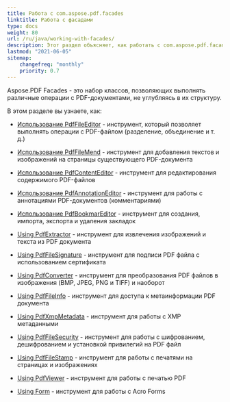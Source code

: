 ```yaml
---
title: Работа с com.aspose.pdf.facades
linktitle: Работа с фасадами
type: docs
weight: 80
url: /ru/java/working-with-facades/
description: Этот раздел объясняет, как работать с com.aspose.pdf.facades - набором инструментов для популярных операций с PDF.
lastmod: "2021-06-05"
sitemap:
    changefreq: "monthly"
    priority: 0.7
---
```


Aspose.PDF Facades - это набор классов, позволяющих выполнять различные операции с PDF-документами, не углубляясь в их структуру.

В этом разделе вы узнаете, как:

- [Использование PdfFileEditor](/pdf/ru/java/pdffileeditor-class/) - инструмент, который позволяет выполнять операции с PDF-файлом (разделение, объединение и т. д.)
- [Использование PdfFileMend](/pdf/ru/java/pdffilemend-class/) - инструмент для добавления текстов и изображений на страницы существующего PDF-документа
- [Использование PdfContentEditor](/pdf/ru/java/pdfcontenteditor-class/) - инструмент для редактирования содержимого PDF-файлов
- [Использование PdfAnnotationEditor](/pdf/ru/java/pdfannotationeditor-class/) - инструмент для работы с аннотациями PDF-документов (комментариями)

- [Использование PdfBookmarEditor](/pdf/ru/java/working-with-bookmarks-facades/) - инструмент для создания, импорта, экспорта и удаления закладок
- [Using PdfExtractor](/pdf/ru/java/pdfextractor-class/)  - инструмент для извлечения изображений и текста из PDF документа
- [Using PdfFileSignature](/pdf/ru/java/pdffilesignature-class/) - инструмент для подписи PDF файла с использованием сертификата
- [Using PdfConverter](/pdf/ru/java/pdfconverter-class/) - инструмент для преобразования PDF файлов в изображения (BMP, JPEG, PNG и TIFF) и наоборот
- [Using PdfFileInfo](/pdf/ru/java/pdffileinfo-class/) - инструмент для доступа к метаинформации PDF документа
- [Using PdfXmpMetadata](/pdf/ru/java/pdfxmpmetadata-class/) - инструмент для работы с XMP метаданными
- [Using PdfFileSecurity](/pdf/ru/java/pdffilesecurity-class/) - инструмент для работы с шифрованием, дешифрованием и установкой привилегий на PDF файл
- [Using PdfFileStamp](/pdf/ru/java/pdffilestamp-class/) - инструмент для работы с печатями на страницах и изображениях
- [Using PdfViewer](/pdf/ru/java/pdfviewer-class/) - инструмент для работы с печатью PDF
- [Using Form](/pdf/ru/java/form-class/) - инструмент для работы с Acro Forms